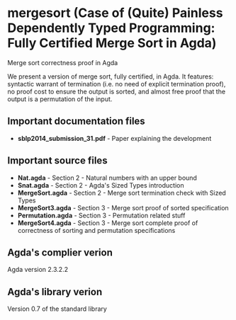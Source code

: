 mergesort (Case of (Quite) Painless Dependently Typed Programming: Fully Certified Merge Sort in Agda)
======================================================================================================

Merge sort correctness proof in Agda

We present a version of merge sort, fully certified, in Agda. It features: syntactic warrant of termination (i.e. no need of explicit termination proof), no proof cost to ensure the output is sorted, and almost free proof that the output is a permutation of the input.

## Important documentation files ##
- **sblp2014_submission_31.pdf** - Paper explaining the development

## Important source files ##
- **Nat.agda** - Section 2 - Natural numbers with an upper bound
- **Snat.agda** - Section 2 - Agda's Sized Types introduction
- **MergeSort.agda** - Section 2 - Merge sort termination check with Sized Types
- **MergeSort3.agda** - Section 3 - Merge sort proof of sorted specification
- **Permutation.agda** - Section 3 - Permutation related stuff
- **MergeSort4.agda** - Section 3 - Merge sort complete proof of correctness of sorting and permutation specifications

## Agda's complier verion ##
Agda version 2.3.2.2

## Agda's library verion ##
Version 0.7 of the standard library